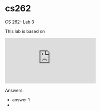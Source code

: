 # cs262

CS 262- Lab 3

This lab is based on

![Lab 3](https://cs.calvin.edu/courses/cs/262/kvlinden/03management/lab.html)

Answers:
* answer 1
*


